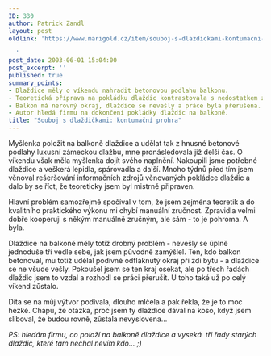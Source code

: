 ```yaml
---
ID: 330
author: Patrick Zandl
layout: post
oldlink: 'https://www.marigold.cz/item/souboj-s-dlazdickami-kontumacni-prohra

  '
post_date: 2003-06-01 15:04:00
post_excerpt: ''
published: true
summary_points:
- Dlaždice měly o víkendu nahradit betonovou podlahu balkonu.
- Teoretická příprava na pokládku dlaždic kontrastovala s nedostatkem zručnosti.
- Balkon má nerovný okraj, dlaždice se nevešly a práce byla přerušena.
- Autor hledá firmu na dokončení pokládky dlaždic na balkoně.
title: "Souboj s dlaždičkami: kontumační prohra"
---
```


<p>
Myšlenka položit na balkoně dlaždice a udělat tak z hnusné betonové podlahy luxusní zámeckou dlažbu, mne pronásledovala již delší čas. O víkendu však měla myšlenka dojít svého naplnění. Nakoupili jsme potřebné dlaždice a veškerá lepidla, spárovadla a další. Mnoho týdnů před tím jsem věnoval rešeršování informačních zdrojů věnovaných pokládce dlaždic a dalo by se říct, že teoreticky jsem byl mistrně připraven.</p>

<p>
Hlavní problém samozřejmě spočíval v tom, že jsem zejména teoretik a do kvalitního praktického výkonu mi chybí manuální zručnost. Zpravidla velmi dobře kooperuji s někým manuálně zručným, ale sám - to je pohroma. A byla.</p>

<p>
Dlaždice na balkoně měly totiž drobný problém - nevešly se úplně jednoduše tři vedle sebe, jak jsem původně zamýšlel. Ten, kdo balkon betonoval, mu totiž udělal podivně odfláknutý okraj při zdi bytu - a dlaždice se ne všude vešly. Pokoušel jsem se ten kraj osekat, ale po třech řadách dlaždic jsem to vzdal a rozhodl se práci přerušit. U toho také už po celý víkend zůstalo. </p>

<p>
Dita se na můj výtvor podívala, dlouho mlčela a pak řekla, že je to moc hezké. Chápu, že otázka, proč jsem ty dlaždice dával na koso, když jsem sliboval, že budou rovně, zůstala nevyslovena...</p>

<p>
<EM>PS: hledám firmu, co položí na balkoně dlaždice a&#160;vyseká&#160; tři řady starých dlaždic, které tam nechal nevím kdo... ;)</EM></p>
